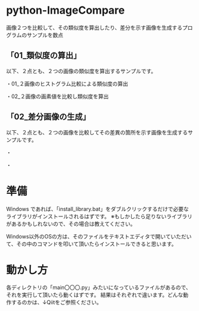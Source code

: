 # python-ImageCompare
画像２つを比較して、その類似度を算出したり、差分を示す画像を生成するプログラムのサンプルを数点


## 「01_類似度の算出」
以下、２点とも、２つの画像の類似度を算出するサンプルです。

・01_２画像のヒストグラム比較による類似度の算出

・02_２画像の画素値を比較し類似度を算出

## 「02_差分画像の生成」
以下、２点とも、２つの画像を比較してその差異の箇所を示す画像を生成するサンプルです。

・

・

# 準備
Windows であれば、「install_library.bat」をダブルクリックするだけで必要なライブラリがインストールされるはずです。
※もしかしたら足りないライブラリがあるかもしれないので、その場合は教えてください。

Windows以外のOSの方は、そのファイルをテキストエディタで開いていただいて、その中のコマンドを叩いて頂いたらインストールできると思います。


# 動かし方
各ディレクトリの「main〇〇〇.py」みたいになっているファイルがあるので、それを実行して頂いたら動くはずです。
結果はそれぞれで違います。どんな動作するのかは、↓Qiitをご参照ください。
